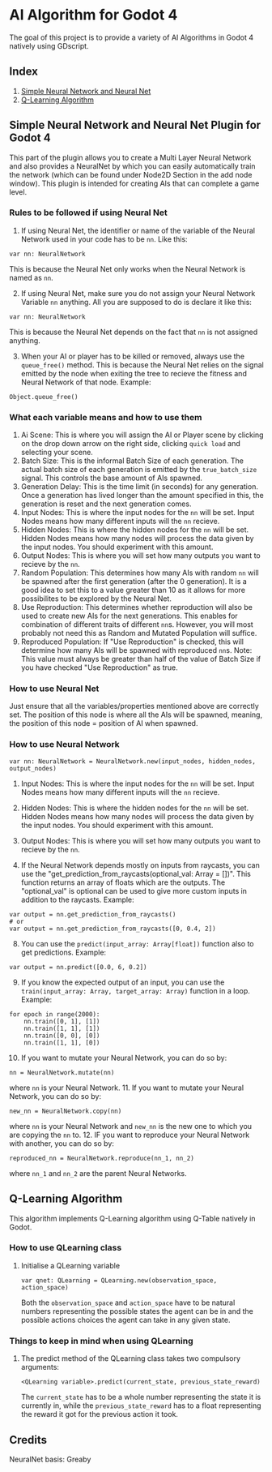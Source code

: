# AI Algorithm for Godot 4
The goal of this project is to provide a variety of AI Algorithms in Godot 4 natively using GDscript.

## Index
1. [Simple Neural Network and Neural Net](#simple-neural-network-and-neural-net-plugin-for-godot-4)
2. [Q-Learning Algorithm](#q-learning-algorithm)
## Simple Neural Network and Neural Net Plugin for Godot 4


This part of the plugin allows you to create a Multi Layer Neural Network and also provides a NeuralNet by which you can easily automatically train the network (which can be found under Node2D Section in the add node window).
This plugin is intended for creating AIs that can complete a game level.


### Rules to be followed if using Neural Net

1. If using Neural Net, the identifier or name of the variable of the Neural Network used in your code has to be ```nn```. Like this:
```
var nn: NeuralNetwork
```
This is because the Neural Net only works when the Neural Network is named as ```nn```.

2. If using Neural Net, make sure you do not assign your Neural Network Variable ```nn``` anything. All you are supposed to do is declare it like this:
```
var nn: NeuralNetwork
```
This is because the Neural Net depends on the fact that ```nn``` is not assigned anything.

3. When your AI or player has to be killed or removed, always use the ```queue_free()``` method. This is because the Neural Net relies on the signal emitted by the node when exiting the tree to recieve the fitness and Neural Network of that node. Example:
```
Object.queue_free()
```

### What each variable means and how to use them
1. Ai Scene: This is where you will assign the AI or Player scene by clicking on the drop down arrow on the right side, clicking ```quick load``` and selecting your scene.
2. Batch Size: This is the informal Batch Size of each generation. The actual batch size of each generation is emitted by the ```true_batch_size``` signal. This controls the base amount of AIs spawned.
3. Generation Delay: This is the time limit (in seconds) for any generation. Once a generation has lived longer than the amount specified in this, the generation is reset and the next generation comes.
4. Input Nodes: This is where the input nodes for the ```nn``` will be set. Input Nodes means how many different inputs will the ```nn``` recieve.
5. Hidden Nodes: This is where the hidden nodes for the ```nn``` will be set. Hidden Nodes means how many nodes will process the data given by the input nodes. You should experiment with this amount.
6. Output Nodes: This is where you will set how many outputs you want to recieve by the ```nn```.
7. Random Population: This determines how many AIs with random ```nn``` will be spawned after the first generation (after the 0 generation). It is a good idea to set this to a value greater than 10 as it allows for more possibilites to be explored by the Neural Net.
8. Use Reproduction: This determines whether reproduction will also be used to create new AIs for the next generations. This enables for combination of different traits of different ```nn```s. However, you will most probably not need this as Random and Mutated Population will suffice.
9. Reproduced Population: If "Use Reproduction" is checked, this will determine how many AIs will be spawned with reproduced ```nn```s. Note: This value must always be greater than half of the value of Batch Size if you have checked "Use Reproduction" as true.

### How to use Neural Net

Just ensure that all the variables/properties mentioned above are correctly set. The position of this node is where all the AIs will be spawned, meaning, the position of this node = position of AI when spawned.

### How to use Neural Network

```
var nn: NeuralNetwork = NeuralNetwork.new(input_nodes, hidden_nodes, output_nodes)
```
1. Input Nodes: This is where the input nodes for the ```nn``` will be set. Input Nodes means how many different inputs will the ```nn``` recieve.
5. Hidden Nodes: This is where the hidden nodes for the ```nn``` will be set. Hidden Nodes means how many nodes will process the data given by the input nodes. You should experiment with this amount.
6. Output Nodes: This is where you will set how many outputs you want to recieve by the ```nn```.

7. If the Neural Network depends mostly on inputs from raycasts, you can use the "get_prediction_from_raycasts(optional_val: Array = [])". This function returns an array of floats which are the outputs. The "optional_val" is optional can be used to give more custom inputs in addition to the raycasts. Example:
```
var output = nn.get_prediction_from_raycasts()
# or
var output = nn.get_prediction_from_raycasts([0, 0.4, 2])
```
8. You can use the ```predict(input_array: Array[float])``` function also to get predictions. Example:
```
var output = nn.predict([0.0, 6, 0.2])
```
9. If you know the expected output of an input, you can use the ```train(input_array: Array, target_array: Array)``` function in a loop. Example:
```
for epoch in range(2000):
    nn.train([0, 1], [1])
    nn.train([1, 1], [1])
    nn.train([0, 0], [0])
    nn.train([1, 1], [0])
```
10. If you want to mutate your Neural Network, you can do so by:
```
nn = NeuralNetwork.mutate(nn)
```
where ```nn``` is your Neural Network.
11. If you want to mutate your Neural Network, you can do so by:
```
new_nn = NeuralNetwork.copy(nn)
```
where ```nn``` is your Neural Network and ```new_nn``` is the new one to which you are copying the ```nn``` to.
12. IF you want to reproduce your Neural Network with another, you can do so by:
```
reproduced_nn = NeuralNetwork.reproduce(nn_1, nn_2)
```
where ```nn_1``` and ```nn_2``` are the parent Neural Networks.

## Q-Learning Algorithm

This algorithm implements Q-Learning algorithm using Q-Table natively in Godot.

### How to use QLearning class
1. Initialise a QLearning variable
	```
	var qnet: QLearning = QLearning.new(observation_space, action_space)
	```
	Both the ```observation_space``` and ```action_space``` have to be natural numbers representing the possible states the agent can be in and the possible actions choices the agent can take in any given state.
	

### Things to keep in mind when using QLearning
1. The predict method of the QLearning class takes two compulsory arguments:
	```
	<QLearning variable>.predict(current_state, previous_state_reward)
	```
	The ```current_state``` has to be a whole number representing the state it is currently in, while the ```previous_state_reward``` has to a float representing the reward it got for the previous action it took.
## Credits
NeuralNet basis: Greaby

